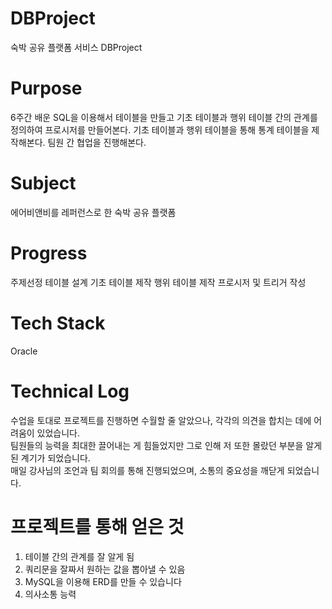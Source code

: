 # DBProject
숙박 공유 플랫폼 서비스 DBProject

# Purpose
6주간 배운 SQL을 이용해서 테이블을 만들고 기초 테이블과 행위 테이블 간의 관계를 정의하여 프로시저를 만들어본다.
기초 테이블과 행위 테이블을 통해 통계 테이블을 제작해본다.
팀원 간 협업을 진행해본다.

# Subject
에어비앤비를 레퍼런스로 한 숙박 공유 플랫폼 

# Progress
주제선정
테이블 설계
기초 테이블 제작
행위 테이블 제작
프로시저 및 트리거 작성

# Tech Stack
Oracle

# Technical Log
수업을 토대로 프로젝트를 진행하면 수월할 줄 알았으나, 각각의 의견을 합치는 데에 어려움이 있었습니다.<br/>
팀원들의 능력을 최대한 끌어내는 게 힘들었지만 그로 인해 저 또한 몰랐던 부분을 알게 된 계기가 되었습니다.<br/>
매일 강사님의 조언과 팀 회의를 통해 진행되었으며, 소통의 중요성을 깨닫게 되었습니다.

# 프로젝트를 통해 얻은 것
1. 테이블 간의 관계를 잘 알게 됨 <br/>
2. 쿼리문을 잘짜서 원하는 값을 뽑아낼 수 있음 <br/>
3. MySQL을 이용해 ERD를 만들 수 있습니다 <br/>
4. 의사소통 능력 <br/>
